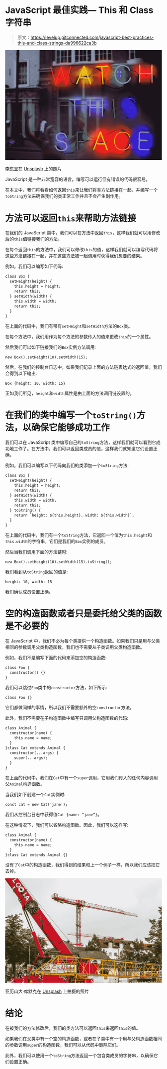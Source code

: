 # JavaScript 最佳实践— This 和 Class 字符串

> 原文：<https://levelup.gitconnected.com/javascript-best-practices-this-and-class-strings-da996622ca3b>

![](img/ae2788efab53a671dbe7fef1736fb124.png)

[李东旻](https://unsplash.com/@alexleegdp?utm_source=medium&utm_medium=referral)在 [Unsplash](https://unsplash.com?utm_source=medium&utm_medium=referral) 上的照片

JavaScript 是一种非常宽容的语言。编写可以运行但有错误的代码很容易。

在本文中，我们将看看如何返回`this`来让我们将类方法链接在一起，并编写一个`toString`方法来确保我们的类正常工作并且不会产生副作用。

# 方法可以返回`this`来帮助方法链接

在我们的 JavaScript 类中，我们可以在方法中返回`this`，这样我们就可以用修改后的`this`值链接我们的方法。

在每个返回`this`的方法中，我们可以修改`this`的值，这样我们就可以编写代码将这些方法链接在一起，并在这些方法被一起调用时获得我们想要的结果。

例如，我们可以编写如下代码:

```
class Box {
  setHeight(height) {
    this.height = height;
    return this;
  } setWidth(width) {
    this.width = width;
    return this;
  }
}
```

在上面的代码中，我们有带有`setHeight`和`setWidth`方法的`Box`类。

在每个方法中，我们用作为每个方法的参数传入的值来更改`this`的一个属性。

然后我们可以如下链接我们的`Box`实例方法调用:

```
new Box().setHeight(10).setWidth(15);
```

然后，在我们的控制台日志中，如果我们记录上面的方法链表达式的返回值，我们会得到以下输出:

```
Box {height: 10, width: 15}
```

正如我们所见，`height`和`width`属性是由上面的方法调用链设置的。

# 在我们的类中编写一个`toString()`方法，以确保它能够成功工作

我们可以在 JavaScript 类中编写自己的`toString`方法，这样我们就可以看到它成功地工作了。在方法中，我们可以返回类成员的值，这样我们就知道它们设置正确。

例如，我们可以编写以下代码向我们的类添加一个`toString`方法:

```
class Box {
  setHeight(height) {
    this.height = height;
    return this;
  } setWidth(width) {
    this.width = width;
    return this;
  } toString() {
    return `height: ${this.height}, width: ${this.width}`;
  }
}
```

在上面的代码中，我们有一个`toString`方法，它返回一个值为`this.height`和`this.width`的字符串，它们是我们的`Box`实例的成员。

然后当我们调用下面的方法链时:

```
new Box().setHeight(10).setWidth(15).toString();
```

我们看到从`toString`返回的值是:

```
height: 10, width: 15
```

我们确认成员设置正确。

# 空的构造函数或者只是委托给父类的函数是不必要的

在 JavaScript 中，我们不必为每个类提供一个构造函数。如果我们只是用与父类相同的参数调用父类构造函数，我们也不需要从子类调用父类构造函数。

例如，我们不是编写下面的代码来添加空的构造函数:

```
class Foo {
  constructor() {}
}
```

我们可以跳过`Foo`类中的`constructor`方法，如下所示:

```
class Foo {}
```

它们都做同样的事情，所以我们不需要额外的空`constructor`方法。

此外，我们不需要在子构造函数中编写只调用父构造函数的代码:

```
class Animal {
  constructor(name) {
    this.name = name;
  }
}class Cat extends Animal {
  constructor(...args) {
    super(...args);
  }
}
```

在上面的代码中，我们在`Cat`中有一个`super`调用，它用我们传入的任何内容调用父`Animal`构造函数。

当我们如下创建一个`Cat`实例时:

```
const cat = new Cat('jane');
```

我们从控制台日志中获得值`Cat {name: “jane”}`。

在这种情况下，我们可以省略构造函数。因此，我们可以这样写:

```
class Animal {
  constructor(name) {
    this.name = name;
  }
}class Cat extends Animal {}
```

没有了`Cat`中的构造函数，我们得到的结果和上一个例子一样，所以我们应该把它去掉。

![](img/d72dff891db799273d30404e008aadd1.png)

亚历山大·席默克在 [Unsplash](https://unsplash.com?utm_source=medium&utm_medium=referral) 上拍摄的照片

# 结论

在被我们的方法修改后，我们的类方法可以返回`this`来返回`this`的值。

如果我们在父类中有一个空的构造函数，或者在子类中有一个用与父构造函数相同的参数调用`super`的构造函数，我们可以从代码中删除它们。

此外，我们可以使用一个`toString`方法返回一个包含类成员的字符串，以确保它们设置正确。